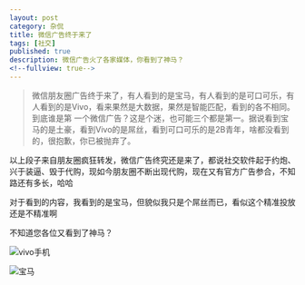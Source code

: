 ```yaml
---
layout: post
category: 杂侃
title: 微信广告终于来了
tags: [社交]
published: true
description: 微信广告火了各家媒体，你看到了神马？
<!--fullview: true-->
---
```


> 微信朋友圈广告终于来了，有人看到的是宝马，有人看到的是可口可乐，有人看到的是Vivo，看来果然是大数据，果然是智能匹配，看到的各不相同。到底谁是第 一个微信广告？这是个迷，也可能三个都是第一。据说看到宝马的是土豪，看到Vivo的是屌丝，看到可口可乐的是2B青年，啥都没看到的，很抱歉，你已被抛弃了。

以上段子来自朋友圈疯狂转发，微信广告终究还是来了，都说社交软件起于约炮、兴于装逼、毁于代购，现如今朋友圈不断出现代购，现在又有官方广告参合，不知路还有多长，哈哈

对于看到的内容，我看到的是宝马，但貌似我只是个屌丝而已，看似这个精准投放还是不精准啊

不知道您各位又看到了神马？

![vivo手机](http://cdn.pingwest.com/wp-content/uploads/2015/01/Screenshot_2015-01-25-22-42-12.jpg-700x0)

![宝马](http://cdn.pingwest.com/wp-content/uploads/2015/01/3.pic_hd.png-700x0)